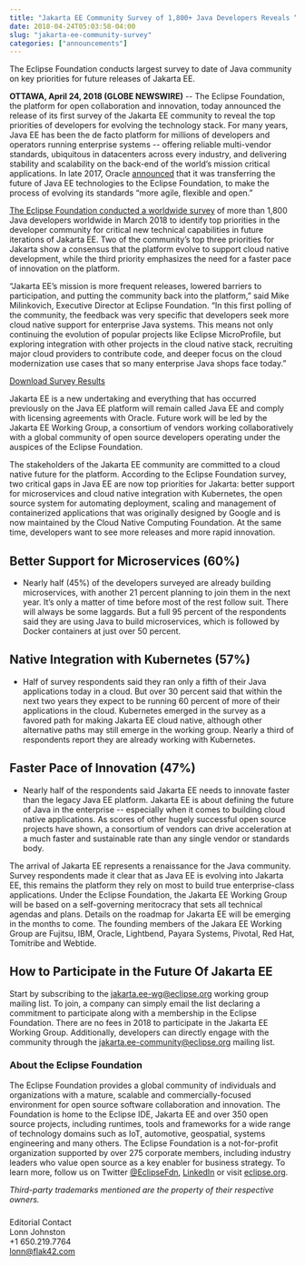 ```yaml
---
title: "Jakarta EE Community Survey of 1,800+ Java Developers Reveals “Cloud Native” Top Requirement in Platform’s Evolution"
date: 2018-04-24T05:03:58-04:00
slug: "jakarta-ee-community-survey"
categories: ["announcements"]
---
```


The Eclipse Foundation conducts largest survey to date of Java community on key priorities for future releases of Jakarta EE.

<!--more-->

**OTTAWA, April 24, 2018 (GLOBE NEWSWIRE)** -- The Eclipse Foundation, the platform for open collaboration and innovation, today announced the release of its first survey of the Jakarta EE community to reveal the top priorities of developers for evolving the technology stack. For many years, Java EE has been the de facto platform for millions of developers and operators running enterprise systems -- offering reliable multi-vendor standards, ubiquitous in datacenters across every industry, and delivering stability and scalability on the back-end of the world’s mission critical applications. In late 2017, Oracle [announced](https://blogs.oracle.com/theaquarium/opening-up-ee-update) that it was transferring the future of Java EE technologies to the Eclipse Foundation, to make the process of evolving its standards “more agile, flexible and open.” 

[The Eclipse Foundation conducted a worldwide survey](/documents/insights/2018-jakarta-ee-developer-survey.pdf) of more than 1,800 Java developers worldwide in March 2018 to identify  top priorities in the developer community for critical new technical capabilities in future iterations of Jakarta EE. Two of the community’s top three priorities for Jakarta show a consensus that the platform evolve to support cloud native development, while the third priority emphasizes the need for a faster pace of innovation on the platform.

“Jakarta EE’s mission is more frequent releases, lowered barriers to participation, and putting the community back into the platform,” said Mike Milinkovich, Executive Director at Eclipse Foundation. “In this first polling of the community, the feedback was very specific that developers seek more cloud native support for enterprise Java systems. This means not only continuing the evolution of popular projects like Eclipse MicroProfile, but exploring integration with other projects in the cloud native stack, recruiting major cloud providers to contribute code, and deeper focus on the cloud modernization use cases that so many enterprise Java shops face today.” 

<div class="text-center padding-top-20 padding-bottom-20">
  <p><a href="/documents/insights/2018-jakarta-ee-developer-survey.pdf" class="btn btn-primary btn-lg">Download Survey Results</a></p>
</div>

Jakarta EE is a new undertaking and everything that has occurred previously on the Java EE platform will remain called Java EE and comply with licensing agreements with Oracle. Future work will be led by the Jakarta EE Working Group, a consortium of vendors working collaboratively with a global community of open source developers operating under the auspices of the Eclipse Foundation.

The stakeholders of the Jakarta EE community are committed to a cloud native future for the platform. According to the Eclipse Foundation survey, two critical gaps in Java EE are now top priorities for Jakarta: better support for microservices and cloud native integration with Kubernetes, the open source system for automating deployment, scaling and management of containerized applications that was originally designed by Google and is now maintained by the Cloud Native Computing Foundation. At the same time, developers want to see more releases and more rapid innovation.

## Better Support for Microservices (60%)

* Nearly half (45%) of the developers surveyed are already building microservices, with another 21 percent planning to join them in the next year. It’s only a matter of time before most of the rest follow suit. There will always be some laggards. But a full 95 percent of the respondents said they are using Java to build microservices, which is followed by Docker containers at just over 50 percent. 

## Native Integration with Kubernetes (57%)

* Half of survey respondents said they ran only a fifth of their Java applications today in a cloud. But over 30 percent said that within the next two years they expect to be running 60 percent of more of their applications in the cloud. Kubernetes emerged in the survey as a favored path for making Jakarta EE cloud native, although other alternative paths may still emerge in the working group. Nearly a third of respondents report they are already working with Kubernetes.

## Faster Pace of Innovation (47%)

* Nearly half of the respondents said Jakarta EE needs to innovate faster than the legacy Java EE platform. Jakarta EE is about defining the future of Java in the enterprise -- especially when it comes to building cloud native applications. As scores of other hugely successful open source projects have shown, a consortium of vendors can drive acceleration at a much faster and sustainable rate than any single vendor or standards body.

The arrival of Jakarta EE represents a renaissance for the Java community. Survey respondents made it clear that as Java EE is evolving into Jakarta EE, this remains the platform they rely on most to build true enterprise-class applications. Under the Eclipse Foundation, the Jakarta EE Working Group will be based on a self-governing meritocracy that sets all technical agendas and plans. Details on the roadmap for Jakarta EE will be emerging in the months to come. The founding members of the Jakara EE Working Group are Fujitsu, IBM, Oracle, Lightbend, Payara Systems, Pivotal, Red Hat, Tomitribe and Webtide.

## How to Participate in the Future Of Jakarta EE
Start by subscribing to the [jakarta.ee-wg@eclipse.org](https://accounts.eclipse.org/mailing-list/jakarta.ee-wg) working group mailing list. To join, a company can simply email the list declaring a commitment to participate along with a membership in the Eclipse Foundation. There are no fees in 2018 to participate in the Jakarta EE Working Group. Additionally, developers can directly engage with the community through the [jakarta.ee-community@eclipse.org](https://accounts.eclipse.org/mailing-list/jakarta.ee-community) mailing list.

### About the Eclipse Foundation

The Eclipse Foundation provides a global community of individuals and organizations with a mature, scalable and commercially-focused environment for open source software collaboration and innovation. The Foundation is home to the Eclipse IDE, Jakarta EE and over 350 open source projects, including runtimes, tools and frameworks for a wide range of technology domains such as IoT, automotive, geospatial, systems engineering and many others. The Eclipse Foundation is a not-for-profit organization supported by over 275 corporate members, including industry leaders who value open source as a key enabler for business strategy. To learn more, follow us on Twitter [@EclipseFdn](https://twitter.com/EclipseFdn), [LinkedIn](https://www.linkedin.com/company/eclipse-foundation/) or visit [eclipse.org](https://www.eclipse.org).

*Third-party trademarks mentioned are the property of their respective owners.*

###

Editorial Contact<br/>
Lonn Johnston<br/>
+1 650.219.7764<br/>
<a href="mailto:lonn@flak42.com">lonn@flak42.com</a>

